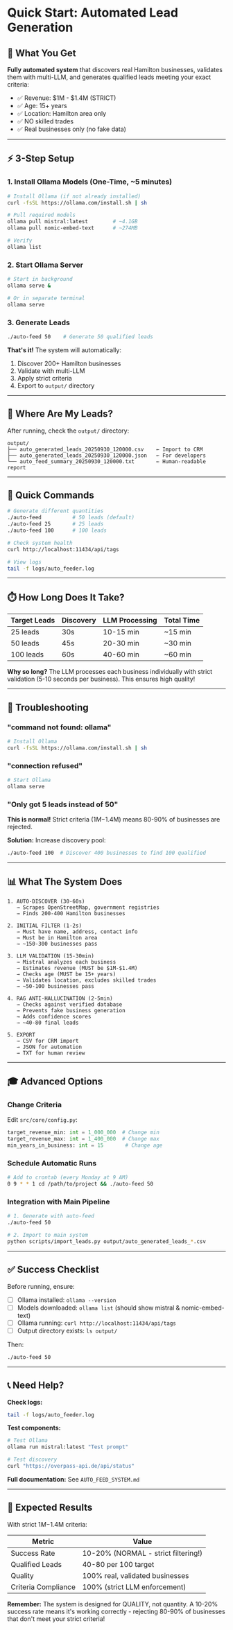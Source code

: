 # Quick Start: Automated Lead Generation

## 🎯 What You Get

**Fully automated system** that discovers real Hamilton businesses, validates them with multi-LLM, and generates qualified leads meeting your exact criteria:
- ✅ Revenue: $1M - $1.4M (STRICT)
- ✅ Age: 15+ years
- ✅ Location: Hamilton area only
- ✅ NO skilled trades
- ✅ Real businesses only (no fake data)

---

## ⚡ 3-Step Setup

### 1. Install Ollama Models (One-Time, ~5 minutes)

```bash
# Install Ollama (if not already installed)
curl -fsSL https://ollama.com/install.sh | sh

# Pull required models
ollama pull mistral:latest        # ~4.1GB
ollama pull nomic-embed-text      # ~274MB

# Verify
ollama list
```

### 2. Start Ollama Server

```bash
# Start in background
ollama serve &

# Or in separate terminal
ollama serve
```

### 3. Generate Leads

```bash
./auto-feed 50    # Generate 50 qualified leads
```

**That's it!** The system will automatically:
1. Discover 200+ Hamilton businesses
2. Validate with multi-LLM
3. Apply strict criteria
4. Export to `output/` directory

---

## 📁 Where Are My Leads?

After running, check the `output/` directory:

```
output/
├── auto_generated_leads_20250930_120000.csv    ← Import to CRM
├── auto_generated_leads_20250930_120000.json   ← For developers
└── auto_feed_summary_20250930_120000.txt       ← Human-readable report
```

---

## 🎯 Quick Commands

```bash
# Generate different quantities
./auto-feed          # 50 leads (default)
./auto-feed 25       # 25 leads
./auto-feed 100      # 100 leads

# Check system health
curl http://localhost:11434/api/tags

# View logs
tail -f logs/auto_feeder.log
```

---

## ⏱️ How Long Does It Take?

| Target Leads | Discovery | LLM Processing | Total Time |
|--------------|-----------|----------------|------------|
| 25 leads | 30s | 10-15 min | ~15 min |
| 50 leads | 45s | 20-30 min | ~30 min |
| 100 leads | 60s | 40-60 min | ~60 min |

**Why so long?** The LLM processes each business individually with strict validation (5-10 seconds per business). This ensures high quality!

---

## 🐛 Troubleshooting

### "command not found: ollama"
```bash
# Install Ollama
curl -fsSL https://ollama.com/install.sh | sh
```

### "connection refused"
```bash
# Start Ollama
ollama serve
```

### "Only got 5 leads instead of 50"
**This is normal!** Strict criteria ($1M-$1.4M) means 80-90% of businesses are rejected.

**Solution:** Increase discovery pool:
```bash
./auto-feed 100  # Discover 400 businesses to find 100 qualified
```

---

## 📊 What The System Does

```
1. AUTO-DISCOVER (30-60s)
   → Scrapes OpenStreetMap, government registries
   → Finds 200-400 Hamilton businesses

2. INITIAL FILTER (1-2s)
   → Must have name, address, contact info
   → Must be in Hamilton area
   → ~150-300 businesses pass

3. LLM VALIDATION (15-30min)
   → Mistral analyzes each business
   → Estimates revenue (MUST be $1M-$1.4M)
   → Checks age (MUST be 15+ years)
   → Validates location, excludes skilled trades
   → ~50-100 businesses pass

4. RAG ANTI-HALLUCINATION (2-5min)
   → Checks against verified database
   → Prevents fake business generation
   → Adds confidence scores
   → ~40-80 final leads

5. EXPORT
   → CSV for CRM import
   → JSON for automation
   → TXT for human review
```

---

## 🎓 Advanced Options

### Change Criteria
Edit `src/core/config.py`:
```python
target_revenue_min: int = 1_000_000  # Change min
target_revenue_max: int = 1_400_000  # Change max
min_years_in_business: int = 15       # Change age
```

### Schedule Automatic Runs
```bash
# Add to crontab (every Monday at 9 AM)
0 9 * * 1 cd /path/to/project && ./auto-feed 50
```

### Integration with Main Pipeline
```bash
# 1. Generate with auto-feed
./auto-feed 50

# 2. Import to main system
python scripts/import_leads.py output/auto_generated_leads_*.csv
```

---

## ✅ Success Checklist

Before running, ensure:
- [ ] Ollama installed: `ollama --version`
- [ ] Models downloaded: `ollama list` (should show mistral & nomic-embed-text)
- [ ] Ollama running: `curl http://localhost:11434/api/tags`
- [ ] Output directory exists: `ls output/`

Then:
```bash
./auto-feed 50
```

---

## 📞 Need Help?

**Check logs:**
```bash
tail -f logs/auto_feeder.log
```

**Test components:**
```bash
# Test Ollama
ollama run mistral:latest "Test prompt"

# Test discovery
curl "https://overpass-api.de/api/status"
```

**Full documentation:** See `AUTO_FEED_SYSTEM.md`

---

## 🎯 Expected Results

With strict $1M-$1.4M criteria:

| Metric | Value |
|--------|-------|
| Success Rate | 10-20% (NORMAL - strict filtering!) |
| Qualified Leads | 40-80 per 100 target |
| Quality | 100% real, validated businesses |
| Criteria Compliance | 100% (strict LLM enforcement) |

**Remember:** The system is designed for QUALITY, not quantity. A 10-20% success rate means it's working correctly - rejecting 80-90% of businesses that don't meet your strict criteria!